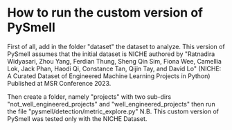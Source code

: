 # How to run the custom version of PySmell

First of all, add in the folder "dataset" the dataset to analyze. This version of PySmell assumes that the initial dataset is NICHE authored by "Ratnadira Widyasari, Zhou Yang, Ferdian Thung, Sheng Qin Sim, Fiona Wee, Camellia Lok, Jack Phan, Haodi Qi, Constance Tan, Qijin Tay, and David Lo" (NICHE: A Curated Dataset of Engineered Machine Learning Projects in Python)
Published at MSR Conference 2023.

Then create a folder, namely "projects" with two sub-dirs "not_well_engineered_projects" and "well_engineered_projects" then run the file "pysmell/detection/metric_explore.py"
N.B. This custom version of PySmell was tested only with the NICHE Dataset.
